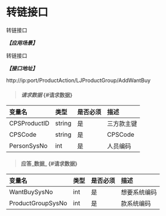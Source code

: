 # 转链接口

转链接口

_**【应用场景】**_

转链接口

_**【接口地址】**_

http://ip:port/ProductAction/LJProductGroup/AddWantBuy

> #### _请求数据_ {#请求数据}

| 变量名 | 类型 | 是否必须 | 描述 |
| :--- | :--- | :--- | :--- |
|CPSProductID| string| 是 | 三方款主键|
| CPSCode|string| 是 | CPSCode|
| PersonSysNo|int| 是 | 人员编码|



> #### 应答_数据_ {#请求数据}

| 变量名 | 类型 | 是否必须 | 描述 |
| :--- | :--- | :--- | :--- |
| WantBuySysNo| int | 是 | 想要系统编码|
| ProductGroupSysNo| int | 是 | 款系统编码 |
